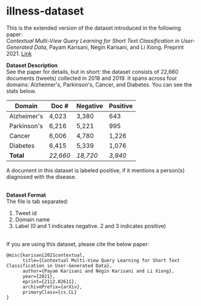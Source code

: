 # illness-dataset
This is the extended version of the dataset introduced in the following paper: <br/>
*Contextual Multi-View Query Learning for Short Text Classification in User-Generated Data*, Payam Karisani, Negin Karisani, and Li Xiong. Preprint 2021. [Link](https://arxiv.org/abs/2112.02611)

**Dataset Description** <br/>
See the paper for details, but in short: the dataset consists of 22,660 documents (tweets) collected in 2018 and 2019. It spans across four domains: Alzheimer's, Parkinson's, Cancer, and Diabetes. You can see the stats below. <br/>

| Domain | Doc # | Negative | Positive |
| ------ | ----- | -------- | -------- |
| Alzheimer's | 4,023 | 3,380 | 643 |
| Parkinson's | 6,216 | 5,221 | 995 |
| Cancer | 6,006 | 4,780 | 1,226 |
| Diabetes | 6,415 | 5,339 | 1,076 |
| **Total** | _22,660_ | _18,720_ | _3,940_ |

A document in this dataset is labeled positive, if it mentions a person(s) diagnosed with the disease.<br/><br/>

**Dataset Format** <br/>
The file is tab separated:
1) Tweet id
2) Domain name
3) Label (0 and 1 indicates negative. 2 and 3 indicates positive)
<br/><br/>

If you are using this dataset, please cite the below paper:

```
@misc{karisani2021contextual,
      title={Contextual Multi-View Query Learning for Short Text Classification in User-Generated Data}, 
      author={Payam Karisani and Negin Karisani and Li Xiong},
      year={2021},
      eprint={2112.02611},
      archivePrefix={arXiv},
      primaryClass={cs.CL}
}
```
